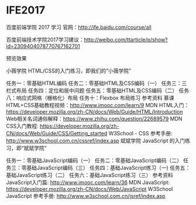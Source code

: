 # IFE2017
百度前端学院 2017 学习
官网：http://ife.baidu.com/course/all

百度前端技术学院2017学习建议：http://weibo.com/ttarticle/p/show?id=2309404078770767162701

预览效果 

小薇学院
HTML/CSS的入门练习，即我们的“小薇学院”

任务一：零基础HTML编码
任务二：零基础HTML及CSS编码（一）
任务三：三栏式布局
任务四：定位和居中问题
任务五：零基础HTML及CSS编码（二）
任务八：响应式网格（栅格化）布局
任务十：Flexbox 布局练习
参考资料
慕课HTML+CSS基础教程视频：http://www.imooc.com/learn/9
MDN HTML入门：https://developer.mozilla.org/zh-CN/docs/Web/Guide/HTML/Introduction
Web相关名词通俗解释：https://www.zhihu.com/question/22689579
MDN CSS入门教程: https://developer.mozilla.org/zh-CN/docs/Web/Guide/CSS/Getting_started
W3School - CSS 参考手册: http://www.w3school.com.cn/cssref/index.asp
斌斌学院
JavaScript 的入门练习，即“斌斌学院”

任务一：零基础JavaScript编码（一）
任务二：零基础JavaScript编码（二）
任务三：零基础JavaScript编码（三）
任务四：基础JavaScript练习（一)
任务五：基础JavaScript练习（二）
任务六：基础JavaScript练习（三）
参考资料
JavaScript入门篇: http://www.imooc.com/learn/36
MDN JavaScript: https://developer.mozilla.org/zh-CN/docs/Web/JavaScript
W3School JavaScript 参考手册: http://www.w3school.com.cn/jsref/index.asp
